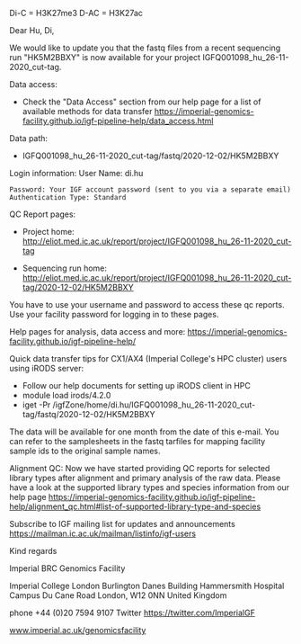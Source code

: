 Di-C = H3K27me3
D-AC = H3K27ac

Dear Hu, Di,

We would like to update you that the fastq files from a recent sequencing run "HK5M2BBXY" is now available for your project IGFQ001098_hu_26-11-2020_cut-tag.

Data access:
  - Check the "Data Access" section from our help page for a list of available methods for data transfer
      https://imperial-genomics-facility.github.io/igf-pipeline-help/data_access.html

Data path:
  - IGFQ001098_hu_26-11-2020_cut-tag/fastq/2020-12-02/HK5M2BBXY

Login information:
    User Name: di.hu

    Password: Your IGF account password (sent to you via a separate email)
    Authentication Type: Standard 

QC Report pages:
  - Project home:
      http://eliot.med.ic.ac.uk/report/project/IGFQ001098_hu_26-11-2020_cut-tag

  - Sequencing run home:
      http://eliot.med.ic.ac.uk/report/project/IGFQ001098_hu_26-11-2020_cut-tag/2020-12-02/HK5M2BBXY

  You have to use your username and password to access these qc reports.  Use your facility password for logging in to these pages.  

Help pages for analysis, data access and more:
  https://imperial-genomics-facility.github.io/igf-pipeline-help/ 

Quick data transfer tips for CX1/AX4 (Imperial College's HPC cluster) users using iRODS server:
  - Follow our help documents for setting up iRODS client in HPC
  - module load irods/4.2.0
  - iget -Pr /igfZone/home/di.hu/IGFQ001098_hu_26-11-2020_cut-tag/fastq/2020-12-02/HK5M2BBXY

The data will be available for one month from the date of this e-mail. You can refer to the samplesheets in the fastq tarfiles for mapping facility sample ids to the original sample names.


Alignment QC:
  Now we have started providing QC reports for selected library types after alignment and primary analysis of the raw data. Please have a look at the supported library types and species information from our help page
  https://imperial-genomics-facility.github.io/igf-pipeline-help/alignment_qc.html#list-of-supported-library-type-and-species

Subscribe to IGF mailing list for updates and announcements
https://mailman.ic.ac.uk/mailman/listinfo/igf-users

Kind regards

Imperial BRC Genomics Facility

Imperial College London
Burlington Danes Building
Hammersmith Hospital Campus
Du Cane Road
London, W12 0NN
United Kingdom


phone +44 (0)20 7594 9107
Twitter https://twitter.com/ImperialGF

www.imperial.ac.uk/genomicsfacility
